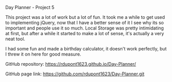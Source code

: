 Day Planner - Project 5

This project was a lot of work but a lot of fun. It took me a while to get used to implementing jQuery, now that I have a better sense of it I see why its so important and
people use it so much. Local Storage was pretty intimidating at first, but after a while it started to make a lot of sense, it's actually a very neat tool. 

I had some fun and made a birthday calculator, it doesn't work perfectly, but I threw it on here for good measure. 

GitHub repository: https://rdupont1623.github.io/Day-Planner/

GitHub page link: https://github.com/rdupont1623/Day-Planner.git


